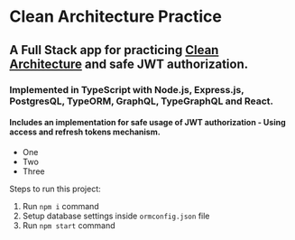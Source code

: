 #  Clean Architecture Practice

## A Full Stack app for practicing <a href="https://blog.cleancoder.com/uncle-bob/2012/08/13/the-clean-architecture.html" target="_blank">Clean Architecture</a> and safe JWT authorization.

### Implemented in TypeScript with Node.js, Express.js, PostgresQL, TypeORM, GraphQL, TypeGraphQL and React.

#### Includes an implementation for safe usage of JWT authorization - Using access and refresh tokens mechanism.

- One
- Two
- Three

Steps to run this project:

1. Run `npm i` command
2. Setup database settings inside `ormconfig.json` file
3. Run `npm start` command
